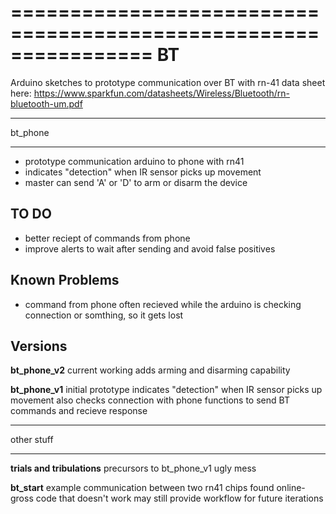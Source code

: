 ================================================================
                            BT
================================================================

Arduino sketches to prototype communication over BT with rn-41
data sheet here: https://www.sparkfun.com/datasheets/Wireless/Bluetooth/rn-bluetooth-um.pdf

___________________________________________________________________________

  bt_phone
___________________________________________________________________________

  * prototype communication arduino to phone with rn41
  * indicates "detection" when IR sensor picks up movement
  * master can send 'A' or 'D' to arm or disarm the device

  TO DO
  ------------
  * better reciept of commands from phone
  * improve alerts to wait after sending and avoid false positives

  Known Problems
  ---------------
  * command from phone often recieved while the arduino is checking connection or somthing,
    so it gets lost

  Versions
  ---------------
  **bt_phone_v2**
    current working
    adds arming and disarming capability


  **bt_phone_v1**
    initial prototype
    indicates "detection" when IR sensor picks up movement
    also checks connection with phone
    functions to send BT commands and recieve response

_____________________________________________________________________________

   other stuff
_____________________________________________________________________________

**trials and tribulations**
  precursors to bt_phone_v1
  ugly mess

**bt_start**
  example communication between two rn41 chips
  found online- gross code that doesn't work
  may still provide workflow for future iterations

